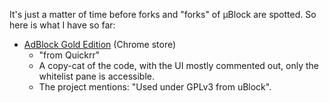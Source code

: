 It's just a matter of time before forks and "forks" of µBlock are spotted. So here is what I have so far:

- [AdBlock Gold Edition](https://chrome.google.com/webstore/detail/adblock-gold-edition/kmooncpopldajlgigepneepagpcnehgg) (Chrome store)
    - "from Quickrr"
    - A copy-cat of the code, with the UI mostly commented out, only the whitelist pane is accessible.
    - The project mentions: "Used under GPLv3 from uBlock".
